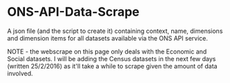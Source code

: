 # ONS-API-Data-Scrape

A json file (and the script to create it) containing context, name, dimensions and dimension items for all datasets available via the ONS API service.

NOTE - the webscrape on this page only deals with the Economic and Social datasets. I will be adding the Census datasets in the next few days (written 25/2/2016) as  it'll take a while to scrape given the amount of data involved.
